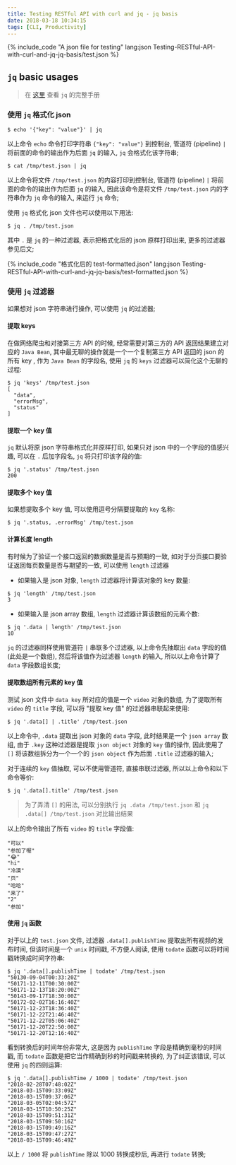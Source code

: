```yaml
---
title: Testing RESTful API with curl and jq - jq basis
date: 2018-03-18 10:34:15
tags: [CLI, Productivity]
---
```


{% include_code "A json file for testing" lang:json Testing-RESTful-API-with-curl-and-jq-jq-basis/test.json %}

## `jq` basic usages

> 在 [这里](https://stedolan.github.io/jq/manual/) 查看 `jq` 的完整手册

### 使用 `jq` 格式化 json 

```shell
$ echo '{"key": "value"}' | jq
```

以上命令 `echo` 命令打印字符串 `{"key": "value"}` 到控制台, 管道符 (pipeline) `|` 将前面的命令的输出作为后面 `jq` 的输入, `jq` 会格式化该字符串;

```shell
$ cat /tmp/test.json | jq
```

以上命令将文件 `/tmp/test.json` 的内容打印到控制台, 管道符 (pipeline) `|` 将前面的命令的输出作为后面 `jq` 的输入, 因此该命令是将文件 `/tmp/test.json` 内的字符串作为 `jq` 命令的输入, 来运行 `jq` 命令;

使用 `jq` 格式化 json 文件也可以使用以下用法:

```shell
$ jq . /tmp/test.json
```

其中 `.` 是 `jq` 的一种过滤器, 表示把格式化后的 json 原样打印出来, 更多的过滤器参见后文;

{% include_code "格式化后的 test-formatted.json" lang:json Testing-RESTful-API-with-curl-and-jq-jq-basis/test-formatted.json %}

### 使用 `jq` 过滤器

如果想对 json 字符串进行操作, 可以使用 `jq` 的过滤器;

#### 提取 keys 

在做网络爬虫和对接第三方 API 的时候, 经常需要对第三方的 API 返回结果建立对应的 `Java Bean`, 其中最无聊的操作就是一个一个复制第三方 API 返回的 json 的所有 key , 作为 `Java Bean` 的字段名, 使用 `jq` 的 `keys` 过滤器可以简化这个无聊的过程:

```shell
$ jq 'keys' /tmp/test.json
[
  "data",
  "errorMsg",
  "status"
]
```

#### 提取一个 key 值

`jq` 默认将原 json 字符串格式化并原样打印, 如果只对 json 中的一个字段的值感兴趣, 可以在 `.` 后加字段名, `jq` 将只打印该字段的值:

```shell
$ jq '.status' /tmp/test.json
200
```

#### 提取多个 key 值

如果想提取多个 key 值, 可以使用逗号分隔要提取的 `key` 名称:

```shell
$ jq '.status, .errorMsg' /tmp/test.json
```

#### 计算长度 length

有时候为了验证一个接口返回的数据数量是否与预期的一致, 如对于分页接口要验证返回每页数量是否与期望的一致, 可以使用 `length` 过滤器

- 如果输入是 json 对象, `length` 过滤器将计算该对象的 key 数量:

```shell
$ jq 'length' /tmp/test.json
3
```

- 如果输入是 json array 数组, `length` 过滤器计算该数组的元素个数:

```shell
$ jq '.data | length' /tmp/test.json
10
```

`jq` 的过滤器同样使用管道符 `|` 串联多个过滤器, 以上命令先抽取出 `data` 字段的值 (此处是一个数组), 然后将该值作为过滤器 `length` 的输入, 所以以上命令计算了 `data` 字段数组长度;

#### 提取数组所有元素的 key 值

测试 json 文件中 `data key` 所对应的值是一个 `video` 对象的数组, 为了提取所有 `video` 的 `title` 字段, 可以将 "提取 key 值" 的过滤器串联起来使用:

```shell
$ jq '.data[] | .title' /tmp/test.json
```

以上命令中, `.data` 提取出 json 对象的 `data` 字段, 此时结果是一个 `json array` 数组, 由于 `.key` 这种过滤器是提取 `json object` 对象的 `key` 值的操作, 因此使用了 `[]` 将该数组拆分为一个一个的 `json object` 作为后面 `.title` 过滤器的输入;

对于连续的 `key` 值抽取, 可以不使用管道符, 直接串联过滤器, 所以以上命令和以下命令等价:

```shell
$ jq '.data[].title' /tmp/test.json
```

> 为了弄清 `[]` 的用法, 可以分别执行 `jq .data /tmp/test.json` 和 `jq .data[] /tmp/test.json` 对比输出结果

以上的命令输出了所有 `video` 的 `title` 字段值:

```text
"可以"
"参加了喔"
"😂"
"hi"
"冷漠"
"页"
"哈哈"
"来了"
"2"
"参加"
```

#### 使用 `jq` 函数

对于以上的 `test.json` 文件, 过滤器 `.data[].publishTime` 提取出所有视频的发布时间, 但该时间是一个 `unix` 时间戳, 不方便人阅读, 使用 `todate` 函数可以将时间戳转换成时间字符串:

```shell
$ jq '.data[].publishTime | todate' /tmp/test.json
"50130-09-04T00:33:20Z"
"50171-12-11T00:30:00Z"
"50171-12-13T18:20:00Z"
"50143-09-17T18:30:00Z"
"50172-02-02T16:16:40Z"
"50171-12-23T18:36:40Z"
"50171-12-22T21:46:40Z"
"50171-12-22T05:06:40Z"
"50171-12-20T22:50:00Z"
"50171-12-20T12:16:40Z"
```

看到转换后的时间年份非常大, 这是因为 `publishTime` 字段是精确到毫秒的时间戳, 而 `todate` 函数是把它当作精确到秒的时间戳来转换的, 为了纠正该错误, 可以使用 `jq` 的四则运算:

```shell
$ jq '.data[].publishTime / 1000 | todate' /tmp/test.json
"2018-02-28T07:48:02Z"
"2018-03-15T09:33:09Z"
"2018-03-15T09:37:06Z"
"2018-03-05T02:04:57Z"
"2018-03-15T10:50:25Z"
"2018-03-15T09:51:31Z"
"2018-03-15T09:50:16Z"
"2018-03-15T09:49:16Z"
"2018-03-15T09:47:27Z"
"2018-03-15T09:46:49Z"
```

以上 `/ 1000` 将 `publishTime` 除以 1000 转换成秒后, 再进行 `todate` 转换;
